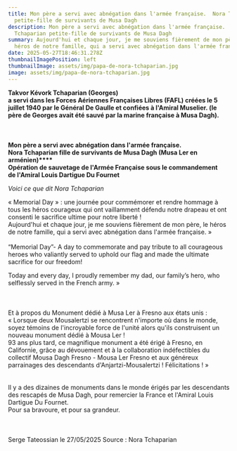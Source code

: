 ```yaml
---
title: Mon père a servi avec abnégation dans l'armée française.  Nora Tchaparian
  petite-fille de survivants de Musa Dagh
description: Mon père a servi avec abnégation dans l'armée française.  Nora
  Tchaparian petite-fille de survivants de Musa Dagh
summary: Aujourd'hui et chaque jour, je me souviens fièrement de mon père, le
  héros de notre famille, qui a servi avec abnégation dans l'armée française. »
date: 2025-05-27T18:46:31.278Z
thumbnailImagePosition: left
thumbnailImage: assets/img/papa-de-nora-tchaparian.jpg
image: assets/img/papa-de-nora-tchaparian.jpg
---
```

**T﻿akvor Kévork Tchaparian (Georges)** \
**a servi dans les Forces Aériennes Françaises Libres (FAFL) créées le 5 juillet 1940 par le Général De Gaulle et confiées à l'Amiral Muselier. (le père de Georges avait été sauvé par la marine française à Musa Dagh).** \
\
\
\
**Mon père a servi avec abnégation dans l'armée française.\
Nora Tchaparian fille de survivants de Musa Dagh (Musa Ler en arménien)****\
Opération de sauvetage de l'Armée Française sous le commandement\
de l'Amiral Louis Dartigue Du Fournet**

*Voici ce que dit Nora Tchaparian*

« Memorial Day » : une journée pour commémorer et rendre hommage à tous les héros courageux qui ont vaillamment défendu notre drapeau et ont consenti le sacrifice ultime pour notre liberté !\
Aujourd'hui et chaque jour, je me souviens fièrement de mon père, le héros de notre famille, qui a servi avec abnégation dans l'armée française. »\
\
“Memorial Day”- A day to commemorate and pay tribute to all courageous heroes who valiantly served to uphold our flag and made the ultimate sacrifice for our freedom!

Today and every day, I proudly remember my dad, our family’s hero, who selflessly served in the French army. »\
\
\
\
Et à propos du Monument dédié à Musa Ler à Fresno aux états unis :\
« Lorsque deux Mousalertzi se rencontrent n'importe où dans le monde, soyez témoins de l'incroyable force de l'unité alors qu'ils construisent un nouveau monument dédié à Mousa Ler !\
93 ans plus tard, ce magnifique monument a été érigé à Fresno, en Californie, grâce au dévouement et à la collaboration indéfectibles du collectif Mousa Dagh Fresno - Mousa Ler Fresno et aux généreux parrainages des descendants d'Anjartzi-Mousalertzi ! Félicitations ! »\
\
\
Il y a des dizaines de monuments dans le monde érigés par les descendants des rescapés de Musa Dagh, pour remercier la France et l'Amiral Louis Dartigue Du Fournet.\
Pour sa bravoure, et pour sa grandeur.\
\
\
\
Serge Tateossian le 27/05/2025 Source : Nora Tchaparian